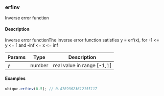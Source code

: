 ### erfinv
Inverse error function


#### Description

Inverse error functionThe inverse error function satisfies y = erf(x), for -1 <= y <= 1 and -inf <= x <= inf


|Params|Type|Description
|---------|----|-----------
|`y` | number | real value in range [-1,1]


#### Examples

```js
ubique.erfinv(0.5); // 0.47693623612155117
```

